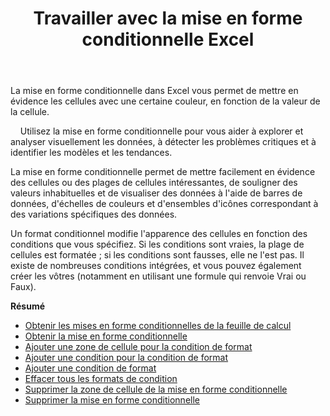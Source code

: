 ﻿---
title: Travailler avec la mise en forme conditionnelle Excel
second_title: Aspose.Cells Cloud Documen
linktitle: Mise en forme conditionnelle
type: docs
url: /fr/conditional-formattings/
aliases: [/working-with-conditional-formatting/]
keywords: REST API, spreadsheets, excel, conditional formattin
description: "Cells.Cloud API pour Excel opération : opération de mise en forme conditionnelle"
weight: 100
kwords: Excel, Office Cloud, REST API, Tableur, PDF, CSV, Json, Markdown, Formatages conditionnels
---
La mise en forme conditionnelle dans Excel vous permet de mettre en évidence les cellules avec une certaine couleur, en fonction de la valeur de la cellule.

&nbsp;&nbsp;&nbsp;&nbsp;Utilisez la mise en forme conditionnelle pour vous aider à explorer et analyser visuellement les données, à détecter les problèmes critiques et à identifier les modèles et les tendances.

La mise en forme conditionnelle permet de mettre facilement en évidence des cellules ou des plages de cellules intéressantes, de souligner des valeurs inhabituelles et de visualiser des données à l'aide de barres de données, d'échelles de couleurs et d'ensembles d'icônes correspondant à des variations spécifiques des données.

Un format conditionnel modifie l'apparence des cellules en fonction des conditions que vous spécifiez. Si les conditions sont vraies, la plage de cellules est formatée ; si les conditions sont fausses, elle ne l'est pas. Il existe de nombreuses conditions intégrées, et vous pouvez également créer les vôtres (notamment en utilisant une formule qui renvoie Vrai ou Faux).

**Résumé**

- [Obtenir les mises en forme conditionnelles de la feuille de calcul](/cells/fr/conditional-formattings/get-all/)
- [Obtenir la mise en forme conditionnelle](/cells/fr/conditional-formattings/get/)
- [Ajouter une zone de cellule pour la condition de format](/cells/fr/conditional-formattings/add-cell-area/)
- [Ajouter une condition pour la condition de format](/cells/fr/conditional-formattings/add-a-condition/)
- [Ajouter une condition de format](/cells/fr/conditional-formattings/add-format-condition/)
- [Effacer tous les formats de condition](/cells/fr/conditional-formattings/clear/)
- [Supprimer la zone de cellule de la mise en forme conditionnelle](/cells/fr/conditional-formattings/delete-cell-area/)
- [Supprimer la mise en forme conditionnelle](/cells/fr/conditional-formattings/delete/)
